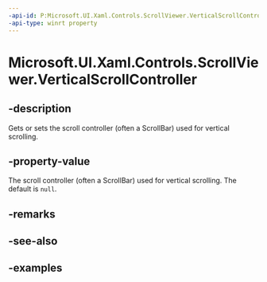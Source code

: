 ```yaml
---
-api-id: P:Microsoft.UI.Xaml.Controls.ScrollViewer.VerticalScrollController
-api-type: winrt property
---
```


# Microsoft.UI.Xaml.Controls.ScrollViewer.VerticalScrollController

<!--
public Microsoft.UI.Xaml.Controls.Primitives.IScrollController VerticalScrollController { get; }
-->

## -description

Gets or sets the scroll controller (often a ScrollBar) used for vertical scrolling.

## -property-value

The scroll controller (often a ScrollBar) used for vertical scrolling. The default is `null`.

## -remarks

## -see-also

## -examples

